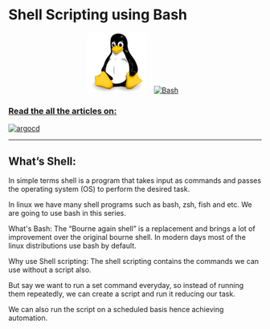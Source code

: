 <h1> Shell Scripting using Bash </h1>

<p align="center">
<img alt="Linux" width="120px" src="https://raw.githubusercontent.com/devicons/devicon/master/icons/linux/linux-original.svg" style="padding-right:10px;" />
 <a href = "https://sagarcodectrl.medium.com/list/bash-scripting-7f6f807edcf2" target ="_blank">
<img alt="Bash" width="300px" src="https://upload.wikimedia.org/wikipedia/commons/thumb/8/82/Gnu-bash-logo.svg/1920px-Gnu-bash-logo.svg.png" style="padding-right:10px;" />
</p>

<h3> <strong> Read the all the articles on: </strong> </h3> <a href = "https://sagarcodectrl.medium.com/list/bash-scripting-7f6f807edcf2" target ="_blank"> 
 
<picture>
   <source media="(prefers-color-scheme: dark)" srcset="https://github.com/sagarkrp/sagarkrp/blob/main/images/Medium-white1x.png" width="180px" height="45px">
   <source media="(prefers-color-scheme: light)" srcset="https://raw.githubusercontent.com/sagarkrp/sagarkrp/main/images/Medium-dark.svg" width="180px" height="45px"> 
   <img alt="argocd" src="https://raw.githubusercontent.com/sagarkrp/sagarkrp/main/images/Medium-dark.svg" width="180px" height="45px">
</picture> </a>

---
## What’s Shell:
In simple terms shell is a program that takes input as commands and passes the operating system (OS) to perform the desired task.

In linux we have many shell programs such as bash, zsh, fish and etc. We are going to use bash in this series.

What's Bash:
The “Bourne again shell” is a replacement and brings a lot of improvement over the original bourne shell. In modern days most of the linux distributions use bash by default.

Why use Shell scripting:
The shell scripting contains the commands we can use without a script also.

But say we want to run a set command everyday, so instead of running them repeatedly, we can create a script and run it reducing our task.

We can also run the script on a scheduled basis hence achieving automation.

